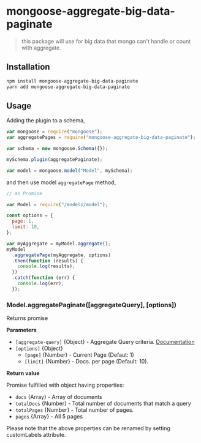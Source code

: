 # mongoose-aggregate-big-data-paginate

> this package will use for big data that mongo can't handle or count with aggregate.


## Installation

```sh
npm install mongoose-aggregate-big-data-paginate
yarn add mongoose-aggregate-big-data-paginate
```

## Usage

Adding the plugin to a schema,

```js
var mongoose = require("mongoose");
var aggregatePages = require("mongoose-aggregate-big-data-paginate");

var schema = new mongoose.Schema({});

mySchema.plugin(aggregatePaginate);

var model = mongoose.model("Model", mySchema);
```

and then use model `aggregatePage` method,

```js
// as Promise

var Model = require("/models/model");

const options = {
  page: 1,
  limit: 10,
};

var myAggregate = myModel.aggregate();
myModel
  .aggregatePage(myAggregate, options)
  .then(function (results) {
    console.log(results);
  })
  .catch(function (err) {
    console.log(err);
  });
```
### Model.aggregatePaginate([aggregateQuery], [options])

Returns promise

**Parameters**

- `[aggregate-query]` {Object} - Aggregate Query criteria. [Documentation](https://docs.mongodb.com/manual/aggregation/)
- `[options]` {Object}
    - `[page]` {Number} - Current Page (Defaut: 1)
    - `[limit]` {Number} - Docs. per page (Default: 10).

**Return value**

Promise fulfilled with object having properties:

- `docs` {Array} - Array of documents
- `totalDocs` {Number} - Total number of documents that match a query
- `totalPages` {Number} - Total number of pages.
- `pages` {Array} - All 5 pages

Please note that the above properties can be renamed by setting customLabels attribute.
